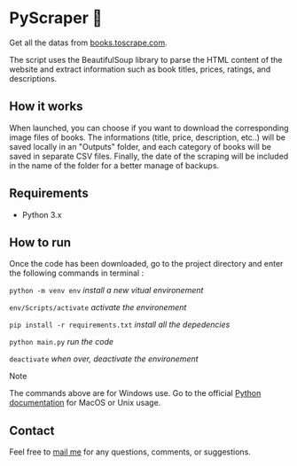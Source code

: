 # PyScraper :snake:

Get all the datas from [books.toscrape.com](https://books.toscrape.com).

The script uses the BeautifulSoup library to parse the HTML content of the website and extract information such as book titles, prices, ratings, and descriptions.


## How it works

When launched, you can choose if you want to download the corresponding image files of books. The informations (title, price, description, etc..) will be saved locally in an "Outputs" folder, and each category of books will be saved in separate CSV files. Finally, the date of the scraping will be included in the name of the folder for a better manage of backups.

## Requirements

- Python 3.x

## How to run

Once the code has been downloaded, go to the project directory and enter the following commands in terminal :

  `python -m venv env` *install a new vitual environement*
    
  `env/Scripts/activate` *activate the environement*
    
  `pip install -r requirements.txt` *install all the depedencies*
    
  `python main.py` *run the code*

  `deactivate` *when over, deactivate the environement*
  

> [!NOTE]
> The commands above are for Windows use. Go to the official [Python documentation](https://docs.python.org/3/tutorial/venv.html) for MacOS or Unix usage.

## Contact
Feel free to [mail me](mailto:mas.ste@gmail.com) for any questions, comments, or suggestions.


